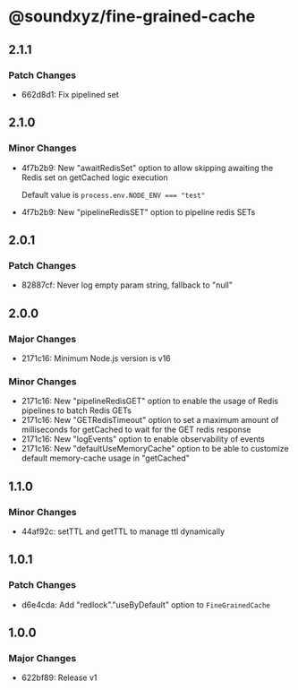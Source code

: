 # @soundxyz/fine-grained-cache

## 2.1.1

### Patch Changes

- 662d8d1: Fix pipelined set

## 2.1.0

### Minor Changes

- 4f7b2b9: New "awaitRedisSet" option to allow skipping awaiting the Redis set on getCached logic execution

  Default value is `process.env.NODE_ENV === "test"`

- 4f7b2b9: New "pipelineRedisSET" option to pipeline redis SETs

## 2.0.1

### Patch Changes

- 82887cf: Never log empty param string, fallback to "null"

## 2.0.0

### Major Changes

- 2171c16: Minimum Node.js version is v16

### Minor Changes

- 2171c16: New "pipelineRedisGET" option to enable the usage of Redis pipelines to batch Redis GETs
- 2171c16: New "GETRedisTimeout" option to set a maximum amount of milliseconds for getCached to wait for the GET redis response
- 2171c16: New "logEvents" option to enable observability of events
- 2171c16: New "defaultUseMemoryCache" option to be able to customize default memory-cache usage in "getCached"

## 1.1.0

### Minor Changes

- 44af92c: setTTL and getTTL to manage ttl dynamically

## 1.0.1

### Patch Changes

- d6e4cda: Add "redlock"."useByDefault" option to `FineGrainedCache`

## 1.0.0

### Major Changes

- 622bf89: Release v1
